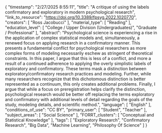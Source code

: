 {
    "timestamp": "2/27/2025 8:55:11",
    "title": "A critique of using the labels confirmatory and exploratory in modern psychological research",
    "link_to_resource": "https://doi.org/10.3389/fpsyg.2022.1020770",
    "creators": [
        "Ross Jacobucci"
    ],
    "material_type": [
        "Reading"
    ],
    "education_level": [
        "College / Upper Division (Undergraduates)",
        "Graduate / Professional"
    ],
    "abstract": "Psychological science is experiencing a rise in the application of complex statistical models and, simultaneously, a renewed focus on applying research in a confirmatory manner. This presents a fundamental conflict for psychological researchers as more complex forms of modeling necessarily eschew as stringent of theoretical constraints. In this paper, I argue that this is less of a conflict, and more a result of a continued adherence to applying the overly simplistic labels of exploratory and confirmatory. These terms mask a distinction between exploratory/confirmatory research practices and modeling. Further, while many researchers recognize that this dichotomous distinction is better represented as a continuum, this only creates additional problems. Finally, I argue that while a focus on preregistration helps clarify the distinction, psychological research would be better off replacing the terms exploratory and confirmatory with additional levels of detail regarding the goals of the study, modeling details, and scientific method.",
    "language": [
        "English"
    ],
    "conditions_of_use": "CC BY",
    "primary_user": [
        "Student",
        "Teacher"
    ],
    "subject_areas": [
        "Social Science"
    ],
    "FORRT_clusters": [
        "Conceptual and Statistical Knowledge"
    ],
    "tags": [
        "Exploratory Research",
        "Confirmatory Research",
        "Big Data",
        "Machine Learning",
        "Philosophy Of Science"
    ]
}